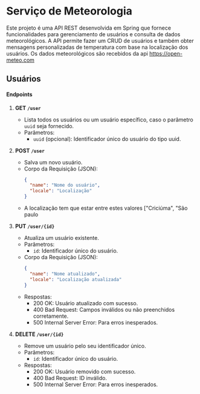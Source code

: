 # Serviço de Meteorologia
Este projeto é uma API REST desenvolvida em Spring que fornece funcionalidades para gerenciamento de usuários e consulta de dados meteorológicos. A API permite fazer um CRUD de usuários e também obter mensagens personalizadas de temperatura com base na localização dos usuários.
Os dados meteorológicos são recebidos da api https://open-meteo.com

## Usuários

#### Endpoints

1. **GET `/user`**
   - Lista todos os usuários ou um usuário específico, caso o parâmetro `uuid` seja fornecido.
   - Parâmetros:
     - `uuid` (opcional): Identificador único do usuário do tipo uuid.

2. **POST `/user`**
   - Salva um novo usuário.
   - Corpo da Requisição (JSON):
     ```json
     {
       "name": "Nome do usuário",
       "locale": "Localização"
     }
     ```
   - A localização tem que estar entre estes valores ["Criciúma", "São paulo
3. **PUT `/user/{id}`**
   - Atualiza um usuário existente.
   - Parâmetros:
     - `id`: Identificador único do usuário.
   - Corpo da Requisição (JSON):
     ```json
     {
       "name": "Nome atualizado",
       "locale": "Localização atualizada"
     }
     ```
   - Respostas:
     - 200 OK: Usuário atualizado com sucesso.
     - 400 Bad Request: Campos inválidos ou não preenchidos corretamente.
     - 500 Internal Server Error: Para erros inesperados.

4. **DELETE `/user/{id}`**
   - Remove um usuário pelo seu identificador único.
   - Parâmetros:
     - `id`: Identificador único do usuário.
   - Respostas:
     - 200 OK: Usuário removido com sucesso.
     - 400 Bad Request: ID inválido.
     - 500 Internal Server Error: Para erros inesperados.



